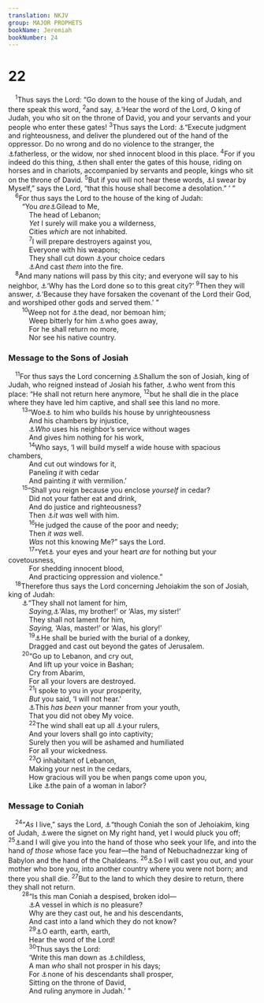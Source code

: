 ```yaml
---
translation: NKJV
group: MAJOR PROPHETS
bookName: Jeremiah 
bookNumber: 24
---
```


<div class="title"><h1>22</h1></div>
<span class="verse gie_22_1"> <sup>1</sup>Thus says the Lord: “Go down to the house of the king of Judah, and there speak this word, </span>
<span class="verse gie_22_2"><sup>2</sup>and say, <a data-toggle="tooltip" data-placement="bottom" title="Jer. 17:20">⚓</a>‘Hear the word of the Lord, O king of Judah, you who sit on the throne of David, you and your servants and your people who enter these gates! </span>
<span class="verse gie_22_3"><sup>3</sup>Thus says the Lord: <a data-toggle="tooltip" data-placement="bottom" title="Is. 58:6; Jer. 21:12; (Mic. 6:8); Zech. 7:9; 8:16; Matt. 23:23">⚓</a>“Execute judgment and righteousness, and deliver the plundered out of the hand of the oppressor. Do no wrong and do no violence to the stranger, the <a data-toggle="tooltip" data-placement="bottom" title="Jer. 7:6; Zech. 7:10">⚓</a>fatherless, or the widow, nor shed innocent blood in this place. </span>
<span class="verse gie_22_4"><sup>4</sup>For if you indeed do this thing, <a data-toggle="tooltip" data-placement="bottom" title="Jer. 17:25">⚓</a>then shall enter the gates of this house, riding on horses and in chariots, accompanied by servants and people, kings who sit on the throne of David. </span>
<span class="verse gie_22_5"><sup>5</sup>But if you will not hear these words, <a data-toggle="tooltip" data-placement="bottom" title="Matt. 23:38; Heb. 6:13, 17">⚓</a>I swear by Myself,” says the Lord, “that this house shall become a desolation.” ’ ”<br/></span>
<span class="verse gie_22_6"> <sup>6</sup>For thus says the Lord to the house of the king of Judah:<br/>  “You <i>are</i><a data-toggle="tooltip" data-placement="bottom" title="Gen. 37:25; Num. 32:1; Song 4:1">⚓</a>Gilead to Me,<br/>   The head of Lebanon;<br/>   <i>Yet</i> I surely will make you a wilderness,<br/>   Cities <i>which</i> are not inhabited.<br/></span>
<span class="verse gie_22_7">   <sup>7</sup>I will prepare destroyers against you,<br/>   Everyone with his weapons;<br/>   They shall cut down <a data-toggle="tooltip" data-placement="bottom" title="Is. 37:24">⚓</a>your choice cedars<br/>   <a data-toggle="tooltip" data-placement="bottom" title="Jer. 21:14">⚓</a>And cast <i>them</i> into the fire.<br/></span>
<span class="verse gie_22_8"> <sup>8</sup>And many nations will pass by this city; and everyone will say to his neighbor, <a data-toggle="tooltip" data-placement="bottom" title="Deut. 29:24–26; 1 Kin. 9:8, 9; 2 Chr. 7:20–22; Jer. 16:10">⚓</a>‘Why has the Lord done so to this great city?’ </span>
<span class="verse gie_22_9"><sup>9</sup>Then they will answer, <a data-toggle="tooltip" data-placement="bottom" title="2 Kin. 22:17; 2 Chr. 34:25; Jer. 11:3">⚓</a>‘Because they have forsaken the covenant of the Lord their God, and worshiped other gods and served them.’ ”<br/></span>
<span class="verse gie_22_10">  <sup>10</sup>Weep not for <a data-toggle="tooltip" data-placement="bottom" title="2 Kin. 22:20">⚓</a>the dead, nor bemoan him;<br/>   Weep bitterly for him <a data-toggle="tooltip" data-placement="bottom" title="Jer. 14:17; 22:11; Lam. 3:48">⚓</a>who goes away,<br/>   For he shall return no more,<br/>   Nor see his native country.<br/></span>
<div class="title"><h3>Message to the Sons of Josiah</h3></div>
<span class="verse gie_22_11"> <sup>11</sup>For thus says the Lord concerning <a data-toggle="tooltip" data-placement="bottom" title="1 Chr. 3:15">⚓</a>Shallum the son of Josiah, king of Judah, who reigned instead of Josiah his father, <a data-toggle="tooltip" data-placement="bottom" title="2 Kin. 23:34; 2 Chr. 36:4; Ezek. 19:4">⚓</a>who went from this place: “He shall not return here anymore, </span>
<span class="verse gie_22_12"><sup>12</sup>but he shall die in the place where they have led him captive, and shall see this land no more.<br/></span>
<span class="verse gie_22_13">  <sup>13</sup>“Woe<a data-toggle="tooltip" data-placement="bottom" title="2 Kin. 23:35; Jer. 17:11; Ezek. 22:13">⚓</a> to him who builds his house by unrighteousness<br/>   And his chambers by injustice,<br/>   <a data-toggle="tooltip" data-placement="bottom" title="Lev. 19:13; Deut. 24:14, 15; Mic. 3:10; Hab. 2:9; James 5:4">⚓</a><i>Who</i> uses his neighbor’s service without wages<br/>   And gives him nothing for his work,<br/></span>
<span class="verse gie_22_14">   <sup>14</sup>Who says, ‘I will build myself a wide house with spacious chambers,<br/>   And cut out windows for it,<br/>   Paneling <i>it</i> with cedar<br/>   And painting <i>it</i> with vermilion.’<br/></span>
<span class="verse gie_22_15">  <sup>15</sup>“Shall you reign because you enclose <i>yourself</i> in cedar?<br/>   Did not your father eat and drink,<br/>   And do justice and righteousness?<br/>   Then <a data-toggle="tooltip" data-placement="bottom" title="2 Kin. 23:25; Ps. 128:2; Is. 3:10; Jer. 7:23; 42:6">⚓</a><i>it</i> <i>was</i> well with him.<br/></span>
<span class="verse gie_22_16">   <sup>16</sup>He judged the cause of the poor and needy;<br/>   Then <i>it</i> <i>was</i> well.<br/>   <i>Was</i> not this knowing Me?” says the Lord.<br/></span>
<span class="verse gie_22_17">   <sup>17</sup>“Yet<a data-toggle="tooltip" data-placement="bottom" title="Jer. 6:13; 8:10; Ezek. 19:6; (Luke 12:15–20)">⚓</a> your eyes and your heart <i>are</i> for nothing but your covetousness,<br/>   For shedding innocent blood,<br/>   And practicing oppression and violence.”<br/></span>
<span class="verse gie_22_18"> <sup>18</sup>Therefore thus says the Lord concerning Jehoiakim the son of Josiah, king of Judah:<br/>  <a data-toggle="tooltip" data-placement="bottom" title="Jer. 16:4, 6">⚓</a>“They shall not lament for him,<br/>   <i>Saying,</i><a data-toggle="tooltip" data-placement="bottom" title="1 Kin. 13:30">⚓</a>‘Alas, my brother!’ or ‘Alas, my sister!’<br/>   They shall not lament for him,<br/>   <i>Saying,</i> ‘Alas, master!’ or ‘Alas, his glory!’<br/></span>
<span class="verse gie_22_19">   <sup>19</sup><a data-toggle="tooltip" data-placement="bottom" title="1 Kin. 21:23, 24; 2 Chr. 36:6; Jer. 36:30; Dan. 1:2">⚓</a>He shall be buried with the burial of a donkey,<br/>   Dragged and cast out beyond the gates of Jerusalem.<br/></span>
<span class="verse gie_22_20">  <sup>20</sup>“Go up to Lebanon, and cry out,<br/>   And lift up your voice in Bashan;<br/>   Cry from Abarim,<br/>   For all your lovers are destroyed.<br/></span>
<span class="verse gie_22_21">   <sup>21</sup>I spoke to you in your prosperity,<br/>   <i>But</i> you said, ‘I will not hear.’<br/>   <a data-toggle="tooltip" data-placement="bottom" title="Jer. 3:24, 25; 32:30">⚓</a>This <i>has</i> <i>been</i> your manner from your youth,<br/>   That you did not obey My voice.<br/></span>
<span class="verse gie_22_22">   <sup>22</sup>The wind shall eat up all <a data-toggle="tooltip" data-placement="bottom" title="Jer. 23:1">⚓</a>your rulers,<br/>   And your lovers shall go into captivity;<br/>   Surely then you will be ashamed and humiliated<br/>   For all your wickedness.<br/></span>
<span class="verse gie_22_23">   <sup>23</sup>O inhabitant of Lebanon,<br/>   Making your nest in the cedars,<br/>   How gracious will you be when pangs come upon you,<br/>   Like <a data-toggle="tooltip" data-placement="bottom" title="Jer. 6:24">⚓</a>the pain of a woman in labor?<br/></span>
<div class="title"><h3>Message to Coniah</h3></div>
<span class="verse gie_22_24"> <sup>24</sup>“<i>As</i> I live,” says the Lord, <a data-toggle="tooltip" data-placement="bottom" title="2 Kin. 24:6, 8; 1 Chr. 3:16; 2 Chr. 36:9; Jer. 37:1">⚓</a>“though Coniah the son of Jehoiakim, king of Judah, <a data-toggle="tooltip" data-placement="bottom" title="Song 8:6; Is. 49:16; Hag. 2:23">⚓</a>were the signet on My right hand, yet I would pluck you off; </span>
<span class="verse gie_22_25"><sup>25</sup><a data-toggle="tooltip" data-placement="bottom" title="2 Kin. 24:15, 16; Jer. 34:20">⚓</a>and I will give you into the hand of those who seek your life, and into the hand <i>of</i> <i>those</i> whose face you fear—the hand of Nebuchadnezzar king of Babylon and the hand of the Chaldeans. </span>
<span class="verse gie_22_26"><sup>26</sup><a data-toggle="tooltip" data-placement="bottom" title="2 Kin. 24:15; Jer. 10:18; 16:13">⚓</a>So I will cast you out, and your mother who bore you, into another country where you were not born; and there you shall die. </span>
<span class="verse gie_22_27"><sup>27</sup>But to the land to which they desire to return, there they shall not return.<br/></span>
<span class="verse gie_22_28">  <sup>28</sup>“Is this man Coniah a despised, broken idol—<br/>   <a data-toggle="tooltip" data-placement="bottom" title="Ps. 31:12; Jer. 48:38; Hos. 8:8">⚓</a>A vessel in which <i>is</i> no pleasure?<br/>   Why are they cast out, he and his descendants,<br/>   And cast into a land which they do not know?<br/></span>
<span class="verse gie_22_29">   <sup>29</sup><a data-toggle="tooltip" data-placement="bottom" title="Deut. 32:1; Is. 1:2; 34:1; Mic. 1:2">⚓</a>O earth, earth, earth,<br/>   Hear the word of the Lord!<br/></span>
<span class="verse gie_22_30">   <sup>30</sup>Thus says the Lord:<br/>   ‘Write this man down as <a data-toggle="tooltip" data-placement="bottom" title="1 Chr. 3:16, 17; Matt. 1:12">⚓</a>childless,<br/>   A man <i>who</i> shall not prosper in his days;<br/>   For <a data-toggle="tooltip" data-placement="bottom" title="Ps. 94:20; Jer. 36:30">⚓</a>none of his descendants shall prosper,<br/>   Sitting on the throne of David,<br/>   And ruling anymore in Judah.’ ”<br/></span>
